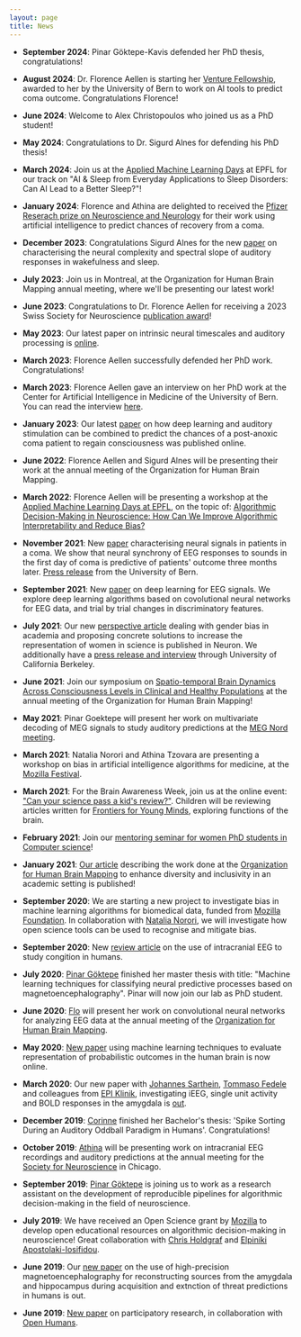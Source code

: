 ```yaml
---
layout: page
title: News
---
```

  
* **September 2024**: Pinar Göktepe-Kavis defended her PhD thesis, congratulations!

* **August 2024**: Dr. Florence Aellen is starting her [Venture Fellowship](https://www.unibe.ch/research/services/innovation/stories/venture_fellows_2024/index_eng.html), awarded to her by the University of Bern to work on AI tools to predict coma outcome. Congratulations Florence!

* **June 2024**: Welcome to Alex Christopoulos who joined us as a PhD student!

* **May 2024**: Congratulations to Dr. Sigurd Alnes for defending his PhD thesis!

* **March 2024**: Join us at the [Applied Machine Learning Days](https://2024.appliedmldays.org/) at EPFL for our track on "AI & Sleep from Everyday Applications to Sleep Disorders: Can AI Lead to a Better Sleep?"!

* **January 2024**: Florence and Athina are delighted to received the [Pfizer Reserach prize on Neuroscience and Neurology](https://www.pfizerresearchprize.ch/2024-awardees/research-projects/using-artificial-intelligence-to-predict-chances-of-recovery-from-a-coma) for their work using artificial intelligence to predict chances of recovery from a coma.

* **December 2023**: Congratulations Sigurd Alnes for the new [paper](https://onlinelibrary.wiley.com/doi/abs/10.1111/ejn.16203) on characterising the neural complexity and spectral slope of auditory responses in wakefulness and sleep. 

* **July 2023**: Join us in Montreal, at the Organization for Human Brain Mapping annual meeting, where we'll be presenting our latest work!

* **June 2023**: Congratulations to Dr. Florence Aellen for receiving a 2023 Swiss Society for Neuroscience [publication award](https://www.swissneuroscience.ch/Publication-Awards/)!

* **May 2023**: Our latest paper on intrinsic neural timescales and auditory processing is [online](https://www.jneurosci.org/content/43/20/3696).

* **March 2023**: Florence Aellen successfully defended her PhD work. Congratulations!

* **March 2023**: Florence Aellen gave an interview on her PhD work at the Center for Artificial Intelligence in Medicine of the University of Bern. You can read the interview [here](https://www.caim.unibe.ch/about_us/people/interviews/florence_aellen/index_eng.html).

* **January 2023**: Our latest [paper](https://academic.oup.com/brain/advance-article/doi/10.1093/brain/awac340/6987138) on how deep learning and auditory stimulation can be combined to predict the chances of a post-anoxic coma patient to regain consciousness was published online.

* **June 2022**: Florence Aellen and Sigurd Alnes will be presenting their work at the annual meeting of the Organization for Human Brain Mapping.

* **March 2022**: Florence Aellen will be presenting a workshop at the [Applied Machine Learning Days at EPFL](https://appliedmldays.org/events/amld-epfl-2022), on the topic of: [Algorithmic Decision-Making in Neuroscience: How Can We Improve Algorithmic Interpretability and Reduce Bias?](https://appliedmldays.org/events/amld-epfl-2022/workshops/algorithmic-decision-making-in-neuroscience-how-can-we-improve-algorithmic-interpretability-and-reduce-bias)
 
* **November 2021**: New [paper](https://www.sciencedirect.com/science/article/pii/S1053811921009113) characterising neural signals in patients in a coma. We show that neural synchrony of EEG responses to sounds in the first day of coma is predictive of patients' outcome three months later. [Press release](http://www.inselgruppe.ch/de/aktuell/details/news/komapatienten-guenstige-prognose-bei-gleichtakt-der-hirnzellen/) from the University of Bern.

* **September 2021**: New [paper](https://www.sciencedirect.com/science/article/pii/S0165027021003022) on deep learning for EEG signals. We explore deep learning algorithms based on covolutional neural networks for EEG data, and trial by trial changes in discriminatory features.

* **July 2021**: Our new [perspective article](https://www.cell.com/neuron/pdf/S0896-6273(21)00417-7.pdf) dealing with gender bias in academia and proposing concrete solutions to increase the representation of women in science is published in Neuron. We additionally have a [press release and interview](https://news.berkeley.edu/2021/07/07/for-neuroscientists-a-checklist-for-eliminating-gender-bias/) through University of California Berkeley.

* **June 2021**: Join our symposium on [Spatio-temporal Brain Dynamics Across Consciousness Levels in Clinical and Healthy Populations](https://www.humanbrainmapping.org/i4a/pages/index.cfm?pageid=4060) at the annual meeting of the Organization for Human Brain Mapping!

* **May 2021**: Pinar Goektepe will present her work on multivariate decoding of MEG signals to study auditory predictions at the [MEG Nord meeting](https://megnord.org/).

* **March 2021**: Natalia Norori and Athina Tzovara are presenting a workshop on bias in artificial intelligence algorithms for medicine, at the [Mozilla Festival](https://schedule.mozillafestival.org/session/XSATSF-1).

* **March 2021**: For the Brain Awareness Week, join us at the online event: ["Can your science pass a kid's review?"](https://www.brainfacts.org/for-educators/programs-and-events/can-your-science-pass-a-kids-review-students-review-submissions-to-frontiers-for-your-minds-030821). Children will be reviewing articles written for [Frontiers for Young Minds](https://kids.frontiersin.org), exploring functions of the brain. 

* **February 2021**: Join our [mentoring seminar for women PhD students in Computer science](https://sites.google.com/view/w-cse-mentor-seminars/home)!

* **January 2021**: [Our article](https://www.sciencedirect.com/science/article/pii/S1053811921000197) describing the work done at the [Organization for Human Brain Mapping](https://www.humanbrainmapping.org/i4a/pages/index.cfm?pageid=3267&pageid=1) to enhance diversity and inclusivity in an academic setting is published!

* **September 2020**: We are starting a new project to investigate bias in machine learning algorithms for biomedical data, funded from [Mozilla Foundation](https://foundation.mozilla.org/en/). In collaboration with [Natalia Norori](https://neuro.inf.unibe.ch/menu/people.html), we will investigate how open science tools can be used to recognise and mitigate bias.

* **September 2020**: New [review article](https://iopscience.iop.org/article/10.1088/1741-2552/abb7a5/meta) on the use of intracranial EEG to study congition in humans.

* **July 2020**: [Pinar Göktepe](https://neuro.inf.unibe.ch/menu/pgoektepe.html) finished her master thesis with title: "Machine learning techniques for classifying neural predictive processes based on magnetoencephalography". Pinar will now join our lab as PhD student.

* **June 2020**: [Flo](https://neuro.inf.unibe.ch/menu/FAellen.html) will present her work on convolutional neural networks for analyzing EEG data at the annual meeting of the [Organization for Human Brain Mapping](https://www.humanbrainmapping.org/i4a/pages/index.cfm?pageid=3958).

* **May 2020**: [New paper](https://www.nature.com/articles/s41467-020-16202-y) using machine learning techniques to evaluate representation of probabilistic outcomes in the human brain is now online.

* **March 2020**: Our new paper with [Johannes Sarthein](https://www.ini.uzh.ch/~johannes/), [Tommaso Fedele](https://www.hse.ru/en/org/persons/134977270) and colleagues from [EPI Klinik](https://www.swissepi.ch/epi-portal.html), investigating iEEG, single unit activity and BOLD responses in the amygdala is [out](https://www.sciencedirect.com/science/article/pii/S1053811920301920?via%3Dihub).

* **December 2019**: [Corinne](https://aath0.github.io/menu/people.html) finished her Bachelor's thesis: 'Spike Sorting During an Auditory Oddball Paradigm in Humans'. Congratulations!

* **October 2019**: [Athina](https://aath0.github.io/menu/people.html) will be presenting work on intracranial EEG recordings and auditory predictions at the annual meeting for the [Society for Neuroscience](https://www.sfn.org/Meetings/Neuroscience-2019/Sessions-and-Events/Scientific-Program) in Chicago.

* **September 2019**: [Pinar Göktepe](https://ccneuro.github.io/pgoektepe/) is joining us to work as a research assistant on the development of reproducible pipelines for algorithmic decision-making in the field of neuroscience.

* **July 2019**: We have received an Open Science grant by [Mozilla](https://medium.com/read-write-participate/announcing-9-awards-for-open-science-eaf8f5b36e85) to develop open educational resources on algorithmic decision-making in neuroscience! Great collaboration with [Chris Holdgraf](https://predictablynoisy.com/) and [Elpiniki Apostolaki-Iosifidou](https://elpiniki.io/).

* **June 2019**: Our [new paper](https://onlinelibrary.wiley.com/doi/full/10.1002/hbm.24689) on the use of high-precision magnetoencephalography for reconstructing sources from the amygdala and hippocampus during acquisition and extnction of threat predictions in humans is out.

* **June 2019**: [New paper](https://academic.oup.com/gigascience/article/8/6/giz076/5523201) on participatory research, in collaboration with [Open Humans](https://www.openhumans.org/).
